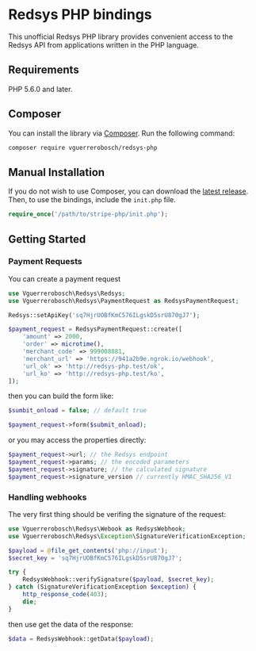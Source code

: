 # Redsys PHP bindings

This unofficial Redsys PHP library provides convenient access to the Redsys API from applications written in the PHP language.

## Requirements

PHP 5.6.0 and later.

## Composer

You can install the library via [Composer](http://getcomposer.org/). Run the following command:

```bash
composer require vguerrerobosch/redsys-php
```

## Manual Installation

If you do not wish to use Composer, you can download the [latest release](https://github.com/vguerrerobosch/redsys-php/releases). Then, to use the bindings, include the `init.php` file.

```php
require_once('/path/to/stripe-php/init.php');
```

## Getting Started

### Payment Requests

You can create a payment request 

```php
use Vguerrerobosch\Redsys\Redsys;
use Vguerrerobosch\Redsys\PaymentRequest as RedsysPaymentRequest;

Redsys::setApiKey('sq7HjrUOBfKmC576ILgskD5srU870gJ7');

$payment_request = RedsysPaymentRequest::create([
    'amount' => 2000,
    'order' => microtime(),
    'merchant_code' => 999008881,
    'merchant_url' => 'https://941a2b9e.ngrok.io/webhook',
    'url_ok' => 'http://redsys-php.test/ok',
    'url_ko' => 'http://redsys-php.test/ko',
]);
```

then you can build the form like:

```php
$sumbit_onload = false; // default true

$payment_request->form($submit_onload);
```

or you may access the properties directly:

```php
$payment_request->url; // the Redsys endpoint
$payment_request->params; // the encoded parameters
$payment_request->signature; // the calculated signature
$payment_request->signature_version // currently HMAC_SHA256_V1
```


### Handling webhooks

The very first thing should be verifing the signature of the request:

```php
use Vguerrerobosch\Redsys\Webook as RedsysWebhook;
use Vguerrerobosch\Redsys\Exception\SignatureVerificationException;

$payload = @file_get_contents('php://input');
$secret_key = 'sq7HjrUOBfKmC576ILgskD5srU870gJ7';

try {
    RedsysWebhook::verifySignature($payload, $secret_key);
} catch (SignatureVerificationException $exception) {
    http_response_code(403);
    die;
}
```

then use get the data of the response:

```php
$data = RedsysWebhook::getData($payload);
```
